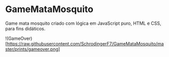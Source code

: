 # GameMataMosquito
Game mata mosquito criado com lógica em JavaScript puro, HTML e CSS, para fins didáticos.

!(GameOver)[https://raw.githubusercontent.com/SchrodingerF7/GameMataMosquito/master/prints/gameover.png]

